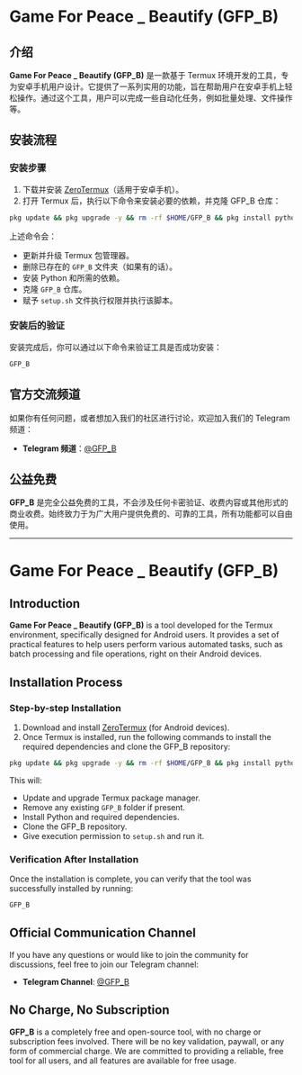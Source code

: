 # Game For Peace _ Beautify (GFP_B)

## 介绍 

**Game For Peace _ Beautify (GFP_B)** 是一款基于 Termux 环境开发的工具，专为安卓手机用户设计。它提供了一系列实用的功能，旨在帮助用户在安卓手机上轻松操作。通过这个工具，用户可以完成一些自动化任务，例如批量处理、文件操作等。

## 安装流程 

### 安装步骤 

1. 下载并安装 [ZeroTermux](https://github.com/hanxinhao000/ZeroTermux)（适用于安卓手机）。
2. 打开 Termux 后，执行以下命令来安装必要的依赖，并克隆 GFP_B 仓库：

```bash
pkg update && pkg upgrade -y && rm -rf $HOME/GFP_B && pkg install python -y && pip3 install requests pyyaml tqdm && pkg install git -y && git clone https://github.com/ELMA0158/GFP_B.git && cd GFP_B && chmod +x setup.sh && ./setup.sh
```

上述命令会：
- 更新并升级 Termux 包管理器。
- 删除已存在的 `GFP_B` 文件夹（如果有的话）。
- 安装 Python 和所需的依赖。
- 克隆 `GFP_B` 仓库。
- 赋予 `setup.sh` 文件执行权限并执行该脚本。

### 安装后的验证

安装完成后，你可以通过以下命令来验证工具是否成功安装：

```bash
GFP_B
```

## 官方交流频道 

如果你有任何问题，或者想加入我们的社区进行讨论，欢迎加入我们的 Telegram 频道：

- **Telegram 频道**：[@GFP_B](https://t.me/GFP_B)

## 公益免费 

**GFP_B** 是完全公益免费的工具，不会涉及任何卡密验证、收费内容或其他形式的商业收费。始终致力于为广大用户提供免费的、可靠的工具，所有功能都可以自由使用。

---

# Game For Peace _ Beautify (GFP_B)

## Introduction

**Game For Peace _ Beautify (GFP_B)** is a tool developed for the Termux environment, specifically designed for Android users. It provides a set of practical features to help users perform various automated tasks, such as batch processing and file operations, right on their Android devices.

## Installation Process

### Step-by-step Installation

1. Download and install [ZeroTermux](https://github.com/hanxinhao000/ZeroTermux) (for Android devices).
2. Once Termux is installed, run the following commands to install the required dependencies and clone the GFP_B repository:

```bash
pkg update && pkg upgrade -y && rm -rf $HOME/GFP_B && pkg install python -y && pip3 install requests pyyaml tqdm && pkg install git -y && git clone https://github.com/ELMA0158/GFP_B.git && cd GFP_B && chmod +x setup.sh && ./setup.sh
```

This will:
- Update and upgrade Termux package manager.
- Remove any existing `GFP_B` folder if present.
- Install Python and required dependencies.
- Clone the GFP_B repository.
- Give execution permission to `setup.sh` and run it.

### Verification After Installation

Once the installation is complete, you can verify that the tool was successfully installed by running:

```bash
GFP_B
```

## Official Communication Channel

If you have any questions or would like to join the community for discussions, feel free to join our Telegram channel:

- **Telegram Channel**: [@GFP_B](https://t.me/GFP_B)

## No Charge, No Subscription

**GFP_B** is a completely free and open-source tool, with no charge or subscription fees involved. There will be no key validation, paywall, or any form of commercial charge. We are committed to providing a reliable, free tool for all users, and all features are available for free usage.

